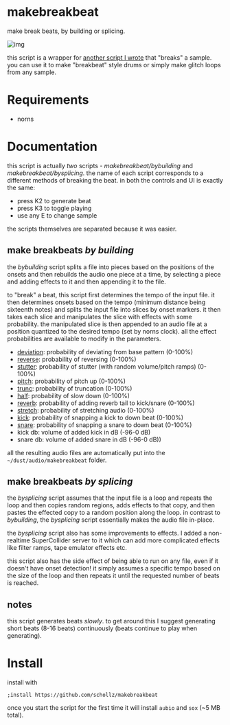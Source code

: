# makebreakbeat

make break beats, by building or splicing.

![img](https://user-images.githubusercontent.com/6550035/156637615-a0363244-2186-4604-b75f-4c1936982e24.png)

this script is a wrapper for [another script I wrote](https://github.com/schollz/dnb.lua/) that "breaks" a sample. you can use it to make "breakbeat" style drums or simply make glitch loops from any sample.

# Requirements

- norns

# Documentation

this script is actually *two* scripts - *makebreakbeat/bybuilding* and *makebreakbeat/bysplicing*. the name of each script corresponds to a different methods of breaking the beat. in both the controls and UI is exactly the same:

- press K2 to generate beat
- press K3 to toggle playing
- use any E to change sample

the scripts themselves are separated because it was easier.

## make breakbeats *by building*

the *bybuilding* script splits a file into pieces based on the positions of the onsets and then rebuilds the audio one piece at a time, by selecting a piece and adding effects to it and then appending it to the file.

to "break" a beat, this script first determines the tempo of the input file. it then determines onsets based on the tempo (minimum distance being sixteenth notes) and splits the input file into slices by onset markers. it then takes each slice and manipulates the slice with effects with some probability. the manipulated slice is then appended to an audio file at a position quantized to the desired tempo (set by norns clock). all the effect probabilities are available to modify in the parameters.

- [deviation](https://github.com/schollz/makebreakbeat/blob/a81972cd0b642a5efa309b46867e8bc090bb4957/lib/dnb.lua#L546-L548): probability of deviating from base pattern (0-100%)
- [reverse](https://github.com/schollz/makebreakbeat/blob/a81972cd0b642a5efa309b46867e8bc090bb4957/lib/dnb.lua#L611): probability of reversing (0-100%)
- [stutter](https://github.com/schollz/makebreakbeat/blob/a81972cd0b642a5efa309b46867e8bc090bb4957/lib/dnb.lua#L292-L330): probability of stutter (with random volume/pitch ramps) (0-100%)
- [pitch](https://github.com/schollz/makebreakbeat/blob/a81972cd0b642a5efa309b46867e8bc090bb4957/lib/dnb.lua#L595): probability of pitch up (0-100%)
- [trunc](https://github.com/schollz/makebreakbeat/blob/a81972cd0b642a5efa309b46867e8bc090bb4957/lib/dnb.lua#L333-L346): probability of truncation (0-100%)
- [half](https://github.com/schollz/makebreakbeat/blob/a81972cd0b642a5efa309b46867e8bc090bb4957/lib/dnb.lua#L603): probability of slow down (0-100%)
- [reverb](https://github.com/schollz/makebreakbeat/blob/a81972cd0b642a5efa309b46867e8bc090bb4957/lib/dnb.lua#L655): probability of adding reverb tail to kick/snare (0-100%)
- [stretch](https://github.com/schollz/makebreakbeat/blob/a81972cd0b642a5efa309b46867e8bc090bb4957/lib/dnb.lua#L281-L290): probability of stretching audio (0-100%)
- [kick](https://github.com/schollz/makebreakbeat/blob/a81972cd0b642a5efa309b46867e8bc090bb4957/lib/dnb.lua#L577): probability of snapping a kick to down beat (0-100%)
- [snare](https://github.com/schollz/makebreakbeat/blob/a81972cd0b642a5efa309b46867e8bc090bb4957/lib/dnb.lua#L586): probability of snapping a snare to down beat (0-100%)
- kick db:  volume of added kick in dB (-96-0 dB)
- snare db:  volume of added snare in dB (-96-0 dB))

all the resulting audio files are automatically put into the `~/dust/audio/makebreakbeat` folder.


## make breakbeats *by splicing*

the *bysplicing* script assumes that the input file is a loop and repeats the loop and then copies random regions, adds effects to that copy, and then pastes the effected copy to a random position along the loop. in contrast to *bybuilding*, the *bysplicing* script essentially makes the audio file in-place.

the *bysplicing* script also has some improvements to effects. I added a non-realtime SuperCollider server to it which can add more complicated effects like filter ramps, tape emulator effects etc.

this script also has the side effect of being able to run on any file, even if it doesn't have onset detection! it simply assumes a specific tempo based on the size of the loop and then repeats it until the requested number of beats is reached.



## notes

this script generates beats *slowly*. to get around this I suggest generating short beats (8-16 beats) continuously (beats continue to play when generating).

# Install

install with

```
;install https://github.com/schollz/makebreakbeat
```

once you start the script for the first time it will install `aubio` and `sox` (~5 MB total).
